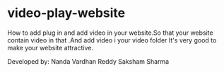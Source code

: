 # video-play-website
How to add plug in and add video in your website.So that your website contain video in that .And add video i your video folder
It's very good to make your website attractive.

Developed by:
Nanda Vardhan Reddy 
Saksham Sharma
